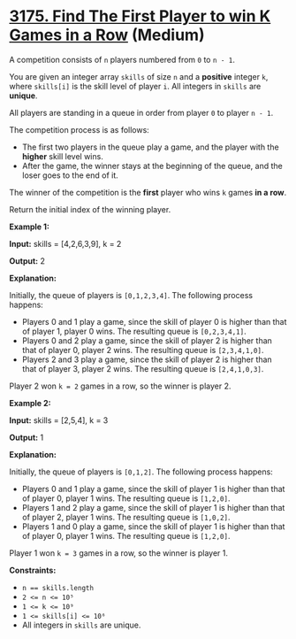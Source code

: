 # [3175. Find The First Player to win K Games in a Row][link] (Medium)

[link]: https://leetcode.cn/contest/biweekly-contest-132/problems/find-the-first-player-to-win-k-games-in-a-row/

A competition consists of `n` players numbered from `0` to `n - 1`.

You are given an integer array `skills` of size `n` and a **positive** integer `k`, where
`skills[i]` is the skill level of player `i`. All integers in `skills` are **unique**.

All players are standing in a queue in order from player `0` to player `n - 1`.

The competition process is as follows:

- The first two players in the queue play a game, and the player with the **higher** skill level
wins.
- After the game, the winner stays at the beginning of the queue, and the loser goes to the end of
it.

The winner of the competition is the **first** player who wins `k` games **in a row**.

Return the initial index of the winning player.

**Example 1:**

**Input:** skills = \[4,2,6,3,9\], k = 2

**Output:** 2

**Explanation:**

Initially, the queue of players is `[0,1,2,3,4]`. The following process happens:

- Players 0 and 1 play a game, since the skill of player 0 is higher than that of player 1, player 0
wins. The resulting queue is `[0,2,3,4,1]`.
- Players 0 and 2 play a game, since the skill of player 2 is higher than that of player 0, player 2
wins. The resulting queue is `[2,3,4,1,0]`.
- Players 2 and 3 play a game, since the skill of player 2 is higher than that of player 3, player 2
wins. The resulting queue is `[2,4,1,0,3]`.

Player 2 won `k = 2` games in a row, so the winner is player 2.

**Example 2:**

**Input:** skills = \[2,5,4\], k = 3

**Output:** 1

**Explanation:**

Initially, the queue of players is `[0,1,2]`. The following process happens:

- Players 0 and 1 play a game, since the skill of player 1 is higher than that of player 0, player 1
wins. The resulting queue is `[1,2,0]`.
- Players 1 and 2 play a game, since the skill of player 1 is higher than that of player 2, player 1
wins. The resulting queue is `[1,0,2]`.
- Players 1 and 0 play a game, since the skill of player 1 is higher than that of player 0, player 1
wins. The resulting queue is `[1,2,0]`.

Player 1 won `k = 3` games in a row, so the winner is player 1.

**Constraints:**

- `n == skills.length`
- `2 <= n <= 10⁵`
- `1 <= k <= 10⁹`
- `1 <= skills[i] <= 10⁶`
- All integers in `skills` are unique.
